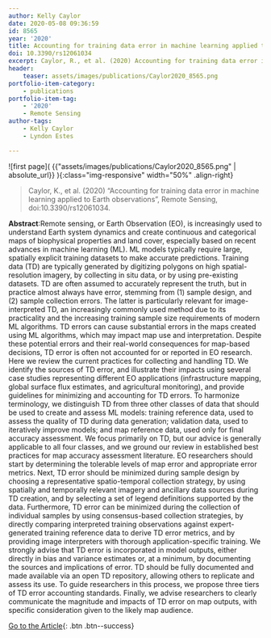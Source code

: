 ```yaml
---
author: Kelly Caylor
date: 2020-05-08 09:36:59
id: 8565
year: '2020'
title: Accounting for training data error in machine learning applied to Earth observations
doi: 10.3390/rs12061034
excerpt: Caylor, R., et al. (2020) Accounting for training data error in machine learning applied to Earth observations, Remote Sensing, doi:10.3390/rs12061034
header:
	teaser: assets/images/publications/Caylor2020_8565.png
portfolio-item-category:
	- publications
portfolio-item-tag:
	- '2020'
	- Remote Sensing
author-tags:
	- Kelly Caylor
	- Lyndon Estes

---
```


![first page]( {{"assets/images/publications/Caylor2020_8565.png" | absolute_url}} ){:class="img-responsive" width="50%" .align-right}


> Caylor, K., et al. (2020) “Accounting for training data error in machine learning applied to Earth observations”, Remote Sensing, doi:10.3390/rs12061034.


**Abstract**:Remote sensing, or Earth Observation (EO), is increasingly used to understand Earth system dynamics and create continuous and categorical maps of biophysical properties and land cover, especially based on recent advances in machine learning (ML). ML models typically require large, spatially explicit training datasets to make accurate predictions. Training data (TD) are typically generated by digitizing polygons on high spatial-resolution imagery, by collecting in situ data, or by using pre-existing datasets. TD are often assumed to accurately represent the truth, but in practice almost always have error, stemming from (1) sample design, and (2) sample collection errors. The latter is particularly relevant for image-interpreted TD, an increasingly commonly used method due to its practicality and the increasing training sample size requirements of modern ML algorithms. TD errors can cause substantial errors in the maps created using ML algorithms, which may impact map use and interpretation. Despite these potential errors and their real-world consequences for map-based decisions, TD error is often not accounted for or reported in EO research. Here we review the current practices for collecting and handling TD. We identify the sources of TD error, and illustrate their impacts using several case studies representing different EO applications (infrastructure mapping, global surface flux estimates, and agricultural monitoring), and provide guidelines for minimizing and accounting for TD errors. To harmonize terminology, we distinguish TD from three other classes of data that should be used to create and assess ML models: training reference data, used to assess the quality of TD during data generation; validation data, used to iteratively improve models; and map reference data, used only for final accuracy assessment. We focus primarily on TD, but our advice is generally applicable to all four classes, and we ground our review in established best practices for map accuracy assessment literature. EO researchers should start by determining the tolerable levels of map error and appropriate error metrics. Next, TD error should be minimized during sample design by choosing a representative spatio-temporal collection strategy, by using spatially and temporally relevant imagery and ancillary data sources during TD creation, and by selecting a set of legend definitions supported by the data. Furthermore, TD error can be minimized during the collection of individual samples by using consensus-based collection strategies, by directly comparing interpreted training observations against expert-generated training reference data to derive TD error metrics, and by providing image interpreters with thorough application-specific training. We strongly advise that TD error is incorporated in model outputs, either directly in bias and variance estimates or, at a minimum, by documenting the sources and implications of error. TD should be fully documented and made available via an open TD repository, allowing others to replicate and assess its use. To guide researchers in this process, we propose three tiers of TD error accounting standards. Finally, we advise researchers to clearly communicate the magnitude and impacts of TD error on map outputs, with specific consideration given to the likely map audience.


[Go to the Article](https://www.mdpi.com/2072-4292/12/6/1034){: .btn .btn--success}